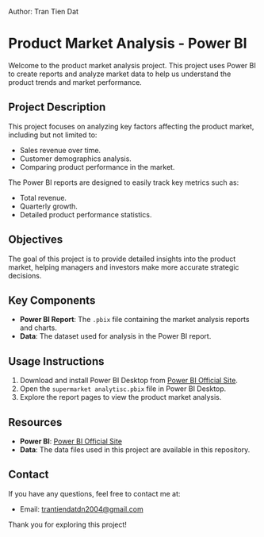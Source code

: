 Author: Tran Tien Dat

# Product Market Analysis - Power BI

Welcome to the product market analysis project. This project uses Power BI to create reports and analyze market data to help us understand the product trends and market performance.

## Project Description

This project focuses on analyzing key factors affecting the product market, including but not limited to:
- Sales revenue over time.
- Customer demographics analysis.
- Comparing product performance in the market.

The Power BI reports are designed to easily track key metrics such as:
- Total revenue.
- Quarterly growth.
- Detailed product performance statistics.

## Objectives

The goal of this project is to provide detailed insights into the product market, helping managers and investors make more accurate strategic decisions.

## Key Components

- **Power BI Report**: The `.pbix` file containing the market analysis reports and charts.
- **Data**: The dataset used for analysis in the Power BI report.

## Usage Instructions

1. Download and install Power BI Desktop from [Power BI Official Site](https://powerbi.microsoft.com/desktop/).
2. Open the `supermarket analytisc.pbix` file in Power BI Desktop.
3. Explore the report pages to view the product market analysis.

## Resources

- **Power BI**: [Power BI Official Site](https://powerbi.microsoft.com/)
- **Data**: The data files used in this project are available in this repository.

## Contact

If you have any questions, feel free to contact me at:
- Email: trantiendatdn2004@gmail.com 

Thank you for exploring this project!
